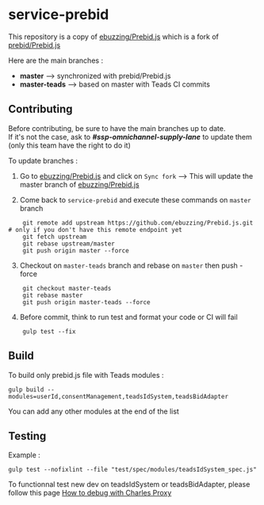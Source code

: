 # service-prebid

This repository is a copy of [ebuzzing/Prebid.js](https://github.com/ebuzzing/Prebid.js) which is a fork of [prebid/Prebid.js](https://github.com/prebid/Prebid.js)

Here are the main branches :

- **master** --> synchronized with prebid/Prebid.js
- **master-teads** --> based on master with Teads CI commits

## Contributing

Before contributing, be sure to have the main branches up to date.  
If it's not the case, ask to ***#ssp-omnichannel-supply-lane*** to update them (only this team have the right to do it)

To update branches :

1. Go to [ebuzzing/Prebid.js](https://github.com/ebuzzing/Prebid.js) and click on `Sync fork` --> This will update the master branch of [ebuzzing/Prebid.js](https://github.com/ebuzzing/Prebid.js)

2. Come back to `service-prebid` and execute these commands on `master` branch

```
    git remote add upstream https://github.com/ebuzzing/Prebid.js.git # only if you don't have this remote endpoint yet   
    git fetch upstream  
    git rebase upstream/master
    git push origin master --force 
```

3. Checkout on `master-teads` branch and rebase on `master` then push -force

```
    git checkout master-teads
    git rebase master 
    git push origin master-teads --force
```

4. Before commit, think to run test and format your code or CI will fail 

```
    gulp test --fix
```
    
## Build

To build only prebid.js file with Teads modules :

    gulp build --modules=userId,consentManagement,teadsIdSystem,teadsBidAdapter

You can add any other modules at the end of the list

## Testing

Example :

    gulp test --nofixlint --file "test/spec/modules/teadsIdSystem_spec.js"

To functionnal test new dev on teadsIdSystem or teadsBidAdapter, please follow this page [How to debug with Charles Proxy](https://teads.atlassian.net/wiki/spaces/SSP/pages/4413590206/Debug+with+Charles)

